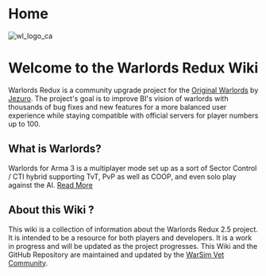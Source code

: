 # Home
![wl_logo_ca](https://github.com/notDevChaw/warlordsredux.altis/assets/151213509/8bbea1bd-d88c-4487-abd4-cf432d660af1)


# Welcome to the Warlords Redux Wiki
Warlords Redux is a community upgrade project for the [Original Warlords](https://steamcommunity.com/sharedfiles/filedetails/?id=462357997) by [Jezuro](https://twitter.com/JosefZemanek1). The project's goal is to improve BI's vision of warlords with thousands of bug fixes and new features for a more balanced user experience while staying compatible with official servers for player numbers up to 100.

## What is Warlords?
Warlords for Arma 3 is a multiplayer mode set up as a sort of Sector Control / CTI hybrid supporting TvT, PvP as well as COOP, and even solo play against the AI. [Read More](https://dev.arma3.com/post/oprep-warlords)

## About this Wiki ?
This wiki is a collection of information about the Warlords Redux 2.5 project. It is intended to be a resource for both players and developers. It is a work in progress and will be updated as the project progresses.
This Wiki and the GitHub Repository are maintained and updated by the [WarSim Vet Community](https://discord.gg/warsim-vets-819271998362353704?event=1126526079717355581).
